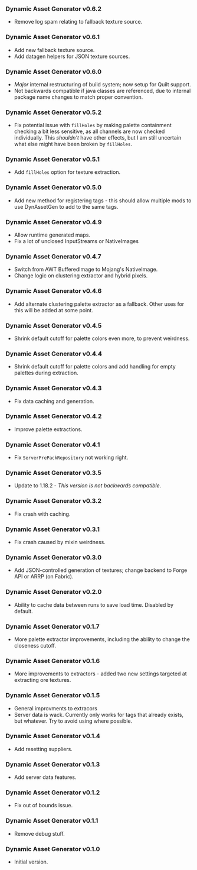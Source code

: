 ### Dynamic Asset Generator v0.6.2

- Remove log spam relating to fallback texture source.

### Dynamic Asset Generator v0.6.1

- Add new fallback texture source.
- Add datagen helpers for JSON texture sources.

### Dynamic Asset Generator v0.6.0

- *Major* internal restructuring of build system; now setup for Quilt support.
- Not backwards compatible if java classes are referenced, due to internal package name changes to match proper convention.

### Dynamic Asset Generator v0.5.2

- Fix potential issue with `fillHoles` by making palette containment checking a bit less sensitive, as all channels are
now checked individually. This *shouldn't* have other effects, but I am still uncertain what else might have been broken
by `fillHoles`.

### Dynamic Asset Generator v0.5.1

- Add `fillHoles` option for texture extraction.

### Dynamic Asset Generator v0.5.0

- Add new method for registering tags - this should allow multiple mods to use DynAssetGen to add to the same tags.

### Dynamic Asset Generator v0.4.9

- Allow runtime generated maps.
- Fix a lot of unclosed InputStreams or NativeImages

### Dynamic Asset Generator v0.4.7

- Switch from AWT BufferedImage to Mojang's NativeImage.
- Change logic on clustering extractor and hybrid pixels.

### Dynamic Asset Generator v0.4.6

- Add alternate clustering palette extractor as a fallback. Other uses for this will be added at some point.

### Dynamic Asset Generator v0.4.5

- Shrink default cutoff for palette colors even more, to prevent weirdness.

### Dynamic Asset Generator v0.4.4

- Shrink default cutoff for palette colors and add handling for empty palettes during extraction.

### Dynamic Asset Generator v0.4.3

- Fix data caching and generation.

### Dynamic Asset Generator v0.4.2

- Improve palette extractions.

### Dynamic Asset Generator v0.4.1

- Fix `ServerPrePackRepository` not working right.

### Dynamic Asset Generator v0.3.5

- Update to 1.18.2 - *This version is not backwards compatible*.

### Dynamic Asset Generator v0.3.2

- Fix crash with caching.

### Dynamic Asset Generator v0.3.1

- Fix crash caused by mixin weirdness.

### Dynamic Asset Generator v0.3.0

- Add JSON-controlled generation of textures; change backend to Forge API or ARRP (on Fabric).

### Dynamic Asset Generator v0.2.0

- Ability to cache data between runs to save load time. Disabled by default.

### Dynamic Asset Generator v0.1.7

- More palette extractor improvements, including the ability to change the closeness cutoff.

### Dynamic Asset Generator v0.1.6

- More improvements to extractors - added two new settings targeted at extracting ore textures.

### Dynamic Asset Generator v0.1.5

- General improvments to extracors
- Server data is wack. Currently only works for tags that already exists, but whatever. Try to avoid using where possible.

### Dynamic Asset Generator v0.1.4

- Add resetting suppliers.

### Dynamic Asset Generator v0.1.3

- Add server data features.

### Dynamic Asset Generator v0.1.2

- Fix out of bounds issue.

### Dynamic Asset Generator v0.1.1

- Remove debug stuff.

### Dynamic Asset Generator v0.1.0

- Initial version.

